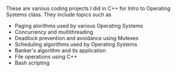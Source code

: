 These are various coding projects I did in C++ for Intro to Operating Systems class. They include topics such as

- Paging alorithms used by various Operating Systems
- Concurrency and multithreading
- Deadlock prevention and avoidance using Mutexes
- Scheduling algorithms used by Operating Systems
- Banker's algorithm and its application
- File operations using C++
- Bash scripting
